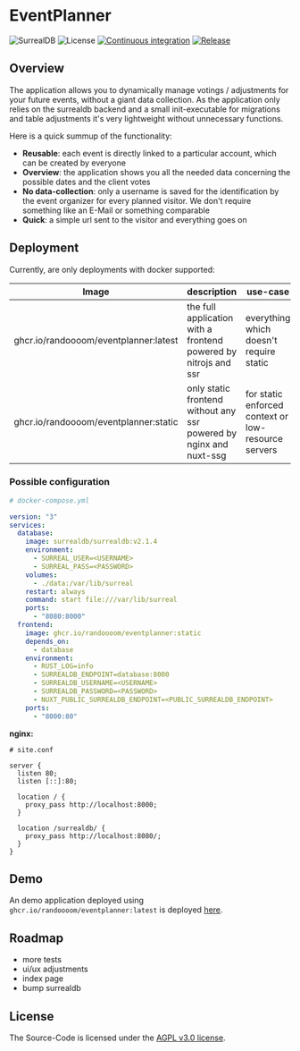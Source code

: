 # EventPlanner

![SurrealDB](https://img.shields.io/badge/build_with-SurrealDB-%23ff00a0)
![License](https://img.shields.io/badge/License-AGPL%20v3.0-blue)
[![Continuous integration](https://github.com/Randoooom/eventplanner/actions/workflows/ci.yml/badge.svg?branch=master)](https://github.com/Randoooom/eventplanner/actions/workflows/ci.yml)
[![Release](https://github.com/Randoooom/eventplanner/actions/workflows/release.yml/badge.svg)](https://github.com/Randoooom/eventplanner/actions/workflows/release.yml)

## Overview

The application allows you to dynamically manage votings / adjustments
for your future events, without a giant data collection. As the application only
relies on the surrealdb backend and a small init-executable for migrations and table adjustments
it's very lightweight without unnecessary functions.

Here is a quick summup of the functionality:

- **Reusable**: each event is directly linked to a particular account, which can be created by everyone
- **Overview**: the application shows you all the needed data concerning the possible dates and the client votes
- **No data-collection**: only a username is saved for the identification by the event organizer for every planned
  visitor. We don't require something like an E-Mail or something comparable
- **Quick**: a simple url sent to the visitor and everything goes on

## Deployment

Currently, are only deployments with docker supported:

| Image                                 | description                                                        | use-case                                            |
|---------------------------------------|--------------------------------------------------------------------|-----------------------------------------------------|
| ghcr.io/randoooom/eventplanner:latest | the full application with a frontend powered by nitrojs and ssr    | everything which doesn't require static             |
| ghcr.io/randoooom/eventplanner:static | only static frontend without any ssr powered by nginx and nuxt-ssg | for static enforced context or low-resource servers |

### Possible configuration

```yaml
# docker-compose.yml

version: "3"
services:
  database:
    image: surrealdb/surrealdb:v2.1.4
    environment:
      - SURREAL_USER=<USERNAME>
      - SURREAL_PASS=<PASSWORD>
    volumes:
      - ./data:/var/lib/surreal
    restart: always
    command: start file:///var/lib/surreal
    ports:
      - "8080:8000"
  frontend:
    image: ghcr.io/randoooom/eventplanner:static
    depends_on:
      - database
    environment:
      - RUST_LOG=info
      - SURREALDB_ENDPOINT=database:8000
      - SURREALDB_USERNAME=<USERNAME>
      - SURREALDB_PASSWORD=<PASSWORD>
      - NUXT_PUBLIC_SURREALDB_ENDPOINT=<PUBLIC_SURREALDB_ENDPOINT>
    ports:
      - "8000:80"
```

**nginx:**

```
# site.conf

server {
  listen 80;
  listen [::]:80;
    
  location / {
    proxy_pass http://localhost:8000;
  }

  location /surrealdb/ {
    proxy_pass http://localhost:8080/;
  }
}
```

## Demo
An demo application deployed using `ghcr.io/randoooom/eventplanner:latest` is deployed [here](https://event.randoms.rocks).

## Roadmap

- more tests
- ui/ux adjustments
- index page
- bump surrealdb

## License
The Source-Code is licensed under the [AGPL v3.0 license](https://github.com/Randoooom/eventplanner/blob/master/LICENSE.md).
